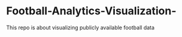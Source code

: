 # Football-Analytics-Visualization-
This repo is about visualizing publicly available football data 
